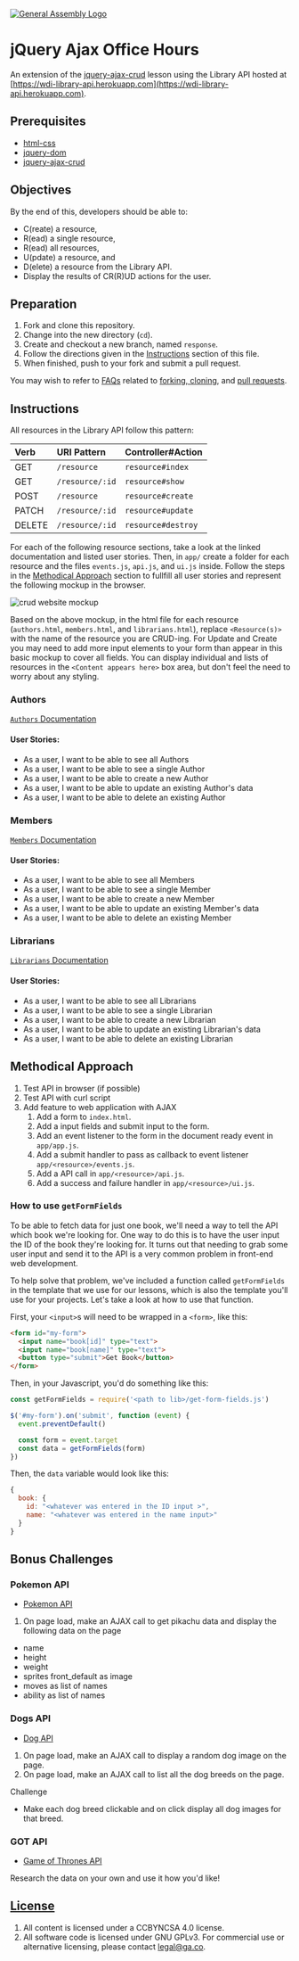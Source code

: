 [![General Assembly Logo](https://camo.githubusercontent.com/1a91b05b8f4d44b5bbfb83abac2b0996d8e26c92/687474703a2f2f692e696d6775722e636f6d2f6b6538555354712e706e67)](https://generalassemb.ly/education/web-development-immersive)

# jQuery Ajax Office Hours

An extension of the [jquery-ajax-crud](https://git.generalassemb.ly/ga-wdi-boston/jquery-ajax-crud)
lesson using the Library API hosted at [https://wdi-library-api.herokuapp.com](https://wdi-library-api.herokuapp.com).

## Prerequisites

- [html-css](https://git.generalassemb.ly/ga-wdi-boston/html-css)
- [jquery-dom](https://git.generalassemb.ly/ga-wdi-boston/jquery-dom)
- [jquery-ajax-crud](https://git.generalassemb.ly/ga-wdi-boston/jquery-ajax-crud)

## Objectives

By the end of this, developers should be able to:

- C(reate) a resource,
- R(ead) a single resource,
- R(ead) all resources,
- U(pdate) a resource,
and
- D(elete) a resource from the Library API.
- Display the results of CR(R)UD actions for the user.

## Preparation

1. Fork and clone this repository.
1. Change into the new directory (`cd`).
1. Create and checkout a new branch, named `response`.
1. Follow the directions given in the [Instructions](#Instructions) section of
this file.
1. When finished, push to your fork and submit a pull request.

You may wish to refer to [FAQs](https://github.com/ga-wdi-boston/meta/wiki/)
related to [forking,
cloning](https://github.com/ga-wdi-boston/meta/wiki/ForkAndClone), and [pull
requests](https://github.com/ga-wdi-boston/meta/wiki/PullRequest).

## Instructions

All resources in the Library API follow this pattern:

| Verb   | URI Pattern  | Controller#Action  |
|:-------|:-------------|:-------------------|
| GET    | `/resource`     | `resource#index`  |
| GET    | `/resource/:id` | `resource#show`   |
| POST   | `/resource`     | `resource#create` |
| PATCH  | `/resource/:id` | `resource#update` |
| DELETE | `/resource/:id` | `resource#destroy`|

For each of the following resource sections, take a look at the linked
documentation and listed user stories. Then, in `app/`
create a folder for each resource and the files `events.js`, `api.js`, and
`ui.js` inside. Follow the steps in the [Methodical Approach](#methodical-approach)
section to fullfill all user stories and represent the following mockup in the
browser.

![crud website mockup](https://media.git.generalassemb.ly/user/16103/files/602cbb00-0397-11e9-8d1f-402b3c2df65a)

Based on the above mockup, in the html file for each resource (`authors.html`,
`members.html`, and `librarians.html`), replace `<Resource(s)>` with the name of
the resource you are CRUD-ing. For Update and Create you may need to add more
input elements to your form than appear in this basic mockup to cover all fields.
You can display individual and lists of resources in the `<Content appears here>`
box area, but don't feel the need to worry about any styling.

### Authors

[`Authors` Documentation](https://git.generalassemb.ly/ga-wdi-boston/library-api/blob/master/docs/authors.md)

#### User Stories:

- As a user, I want to be able to see all Authors
- As a user, I want to be able to see a single Author
- As a user, I want to be able to create a new Author
- As a user, I want to be able to update an existing Author's data
- As a user, I want to be able to delete an existing Author

### Members

[`Members` Documentation](https://git.generalassemb.ly/ga-wdi-boston/library-api/blob/master/docs/members.md)

#### User Stories:

- As a user, I want to be able to see all Members
- As a user, I want to be able to see a single Member
- As a user, I want to be able to create a new Member
- As a user, I want to be able to update an existing Member's data
- As a user, I want to be able to delete an existing Member

### Librarians

[`Librarians` Documentation](https://git.generalassemb.ly/ga-wdi-boston/library-api/blob/master/docs/librarians.md)

#### User Stories:

- As a user, I want to be able to see all Librarians
- As a user, I want to be able to see a single Librarian
- As a user, I want to be able to create a new Librarian
- As a user, I want to be able to update an existing Librarian's data
- As a user, I want to be able to delete an existing Librarian

## Methodical Approach
1.  Test API in browser (if possible)
1.  Test API with curl script
1.  Add feature to web application with AJAX
    1.  Add a form to `index.html`.
    1.  Add a input fields and submit input to the form.
    1.  Add an event listener to the form in the document ready event in
 `app/app.js`.
    1.  Add a submit handler to pass as callback to event listener
  `app/<resource>/events.js`.
    1.  Add a API call in `app/<resource>/api.js`.
    1.  Add a success and failure handler in `app/<resource>/ui.js`.

### How to use `getFormFields`

To be able to fetch data for just one book, we'll need a way to tell the API
which book we're looking for. One way to do this is to have the user input the
ID of the book they're looking for. It turns out that needing to grab some user
input and send it to the API is a very common problem in front-end web
development.

To help solve that problem, we've included a function called `getFormFields` in
the template that we use for our lessons, which is also the template you'll use
for your projects. Let's take a look at how to use that function.

First, your `<input>`s will need to be wrapped in a `<form>`, like this:

```html
<form id="my-form">
  <input name="book[id]" type="text">
  <input name="book[name]" type="text">
  <button type="submit">Get Book</button>
</form>
```
Then, in your Javascript, you'd do something like this:

```js
const getFormFields = require('<path to lib>/get-form-fields.js')

$('#my-form').on('submit', function (event) {
  event.preventDefault()

  const form = event.target
  const data = getFormFields(form)
})
```

Then, the `data` variable would look like this:

```js
{
  book: {
    id: "<whatever was entered in the ID input >",
    name: "<whatever was entered in the name input>"
  }
}
```

## Bonus Challenges

### Pokemon API

- [Pokemon API](https://pokeapi.co/)

1.  On page load, make an AJAX call to get pikachu data and display the following data on the page
- name
- height
- weight
- sprites front_default as image
- moves as list of names
- ability as list of names

### Dogs API

- [Dog API](https://dog.ceo/dog-api/)

1.  On page load, make an AJAX call to display a random dog image on the page.
2.  On page load, make an AJAX call to list all the dog breeds on the page.

Challenge
- Make each dog breed clickable and on click display all dog images for that breed.

### GOT API

- [Game of Thrones API](https://anapioficeandfire.com/)

Research the data on your own and use it how you'd like!

## [License](LICENSE)

1. All content is licensed under a CC­BY­NC­SA 4.0 license.
1. All software code is licensed under GNU GPLv3. For commercial use or
    alternative licensing, please contact legal@ga.co.

